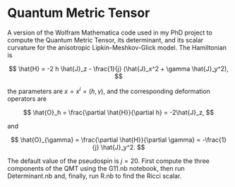 # Quantum Metric Tensor
A version of the Wolfram Mathematica code used in my PhD project to compute the Quantum Metric Tensor, its determinant, and its scalar curvature for the anisotropic Lipkin-Meshkov-Glick model. The Hamiltonian is

$$ \hat{H} = -2 h \hat{J}_z - \frac{1}{j} (\hat{J}_x^2 + \gamma \hat{J}_y^2), $$

the parameters are $x={x^i}=(h,\gamma)$, and the corresponding deformation operators are

$$ \hat{O}_h = \frac{\partial \hat{H}}{\partial h} = -2\hat{J}_z, $$

and

$$ \hat{O}_{\gamma} = \frac{\partial \hat{H}}{\partial \gamma} = -\frac{1}{j} \hat{J}_y^2. $$

The default value of the pseudospin is $j=20$. First compute the three components of the QMT using the G11.nb notebook, then run Determinant.nb and, finally, run R.nb to find the Ricci scalar.
